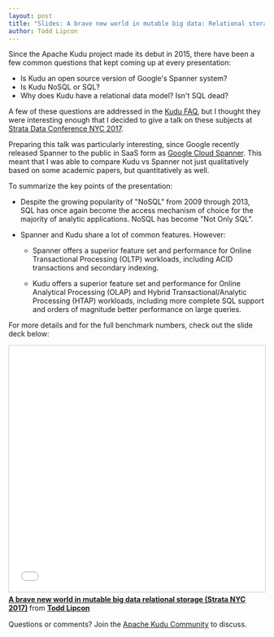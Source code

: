 ```yaml
---
layout: post
title: "Slides: A brave new world in mutable big data: Relational storage"
author: Todd Lipcon
---
```

Since the Apache Kudu project made its debut in 2015, there have been
a few common questions that kept coming up at every presentation:

* Is Kudu an open source version of Google's Spanner system?
* Is Kudu NoSQL or SQL?
* Why does Kudu have a relational data model? Isn't SQL dead?

<!--more-->

A few of these questions are addressed in the
[Kudu FAQ](https://kudu.apache.org/faq.html), but I thought they were
interesting enough that I decided to give a talk on these subjects
at [Strata Data Conference NYC 2017](https://conferences.oreilly.com/strata/strata-ny).

Preparing this talk was particularly interesting, since Google recently released
Spanner to the public in SaaS form as [Google Cloud Spanner](https://cloud.google.com/spanner/).
This meant that I was able to compare Kudu vs Spanner not just qualitatively
based on some academic papers, but quantitatively as well.

To summarize the key points of the presentation:

* Despite the growing popularity of "NoSQL" from 2009 through 2013, SQL has
  once again become the access mechanism of choice for the majority of
  analytic applications. NoSQL has become "Not Only SQL".

* Spanner and Kudu share a lot of common features. However:

  * Spanner offers a superior feature set and performance for Online
   Transactional Processing (OLTP) workloads, including ACID transactions and
   secondary indexing.

  * Kudu offers a superior feature set and performance for Online
   Analytical Processing (OLAP) and Hybrid Transactional/Analytic Processing
   (HTAP) workloads, including more complete SQL support and orders of
   magnitude better performance on large queries.

For more details and for the full benchmark numbers, check out the slide deck
below:

<iframe src="//www.slideshare.net/slideshow/embed_code/key/loQpO2vzlwGGgz" width="595" height="485" frameborder="0" marginwidth="0" marginheight="0" scrolling="no" style="border:1px solid #CCC; border-width:1px; margin-bottom:5px; max-width: 100%;" allowfullscreen> </iframe> <div style="margin-bottom:15px"> <strong> <a href="//www.slideshare.net/ToddLipcon/a-brave-new-world-in-mutable-big-data-relational-storage-strata-nyc-2017" title="A brave new world in mutable big data relational storage (Strata NYC 2017)" target="_blank">A brave new world in mutable big data relational storage (Strata NYC 2017)</a> </strong> from <strong><a href="https://www.slideshare.net/ToddLipcon" target="_blank">Todd Lipcon</a></strong> </div>

Questions or comments? Join the [Apache Kudu Community](/community.html) to discuss.
